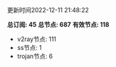 更新时间2022-12-11 21:48:22

**总订阅: 45**
**总节点: 687**
**有效节点: 118**
- v2ray节点: 111
- ss节点: 1
- trojan节点: 6
